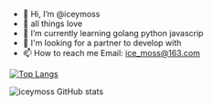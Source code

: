 - 👋 Hi, I’m @iceymoss
- 👀 all things love
- 🌱 I’m currently learning golang python javascrip
- 💞️ I'm looking for a partner to develop with
- 📫 How to reach me Email: ice_moss@163.com

[![Top Langs](https://github-readme-stats.vercel.app/api/top-langs/?username=iceymoss)](https://github.com/iceymoss/github-readme-stats)

![iceymoss GitHub stats](https://github-readme-stats.vercel.app/api?username=iceymoss&show_icons=true&theme=tokyonight)

<!---
iceymoss/iceymoss is a ✨ special ✨ repository because its `README.md` (this file) appears on your GitHub profile.
You can click the Preview link to take a look at your changes.
--->
